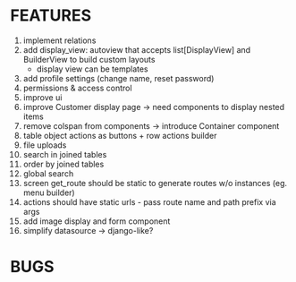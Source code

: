 # FEATURES
1. implement relations
2. add display_view: autoview that accepts list[DisplayView] and BuilderView to build custom layouts
    * display view can be templates
5. add profile settings (change name, reset password)
6. permissions & access control
7. improve ui
8. improve Customer display page -> need components to display nested items
9. remove colspan from components -> introduce Container component
10. table object actions as buttons + row actions builder
11. file uploads
12. search in joined tables
13. order by joined tables
14. global search
15. screen get_route should be static to generate routes w/o instances (eg. menu builder)
16. actions should have static urls - pass route name and path prefix via args
17. add image display and form component
18. simplify datasource -> django-like?

# BUGS
